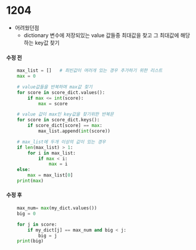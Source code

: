 # 1204

- 어려웠던점
  - dictionary 변수에 저장되있는 value 값들중 최대값을 찾고 그 최대값에 해당하는 key값 찾기



#### 수정 전

```python
	max_list = []   # 최빈값이 여러개 있는 경우 추가하기 위한 리스트
    max = 0

    # value값들을 반복하며 max값 찾기
    for score in score_dict.values():
        if max <= int(score):
            max = score

    # value 값이 max인 key값을 찾기위한 반복문      
    for score in score_dict.keys():
        if score_dict[score] == max:
            max_list.append(int(score))

    # max_list에 두개 이상의 값이 있는 경우        
    if len(max_list) > 1:
        for i in max_list:
            if max < i:
                max = i
    else:
        max = max_list[0]
    print(max)
```



#### 수정 후

```python
    max_num= max(my_dict.values())
    big = 0

    for j in score:
        if my_dict[j] == max_num and big < j:
            big = j
    print(big)
```

